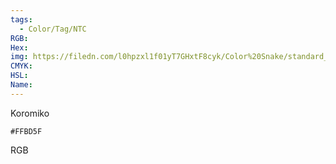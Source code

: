 ```yaml
---
tags:
  - Color/Tag/NTC
RGB:
Hex:
img: https://filedn.com/l0hpzxl1f01yT7GHxtF8cyk/Color%20Snake/standard_csv_to_svg/FFBD5F.svg
CMYK:
HSL:
Name:
---
```

Koromiko
```palette
#FFBD5F
```
RGB
